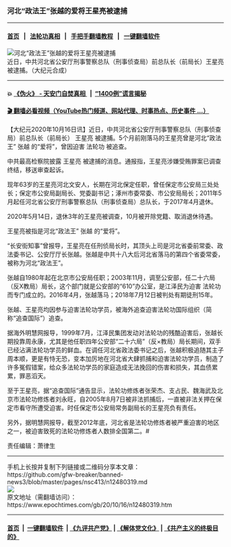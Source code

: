 ### 河北“政法王”张越的爱将王星亮被逮捕
------------------------

#### [首页](https://github.com/gfw-breaker/banned-news3/blob/master/README.md) &nbsp;&nbsp;|&nbsp;&nbsp; [法轮功真相](https://github.com/begood0513/basic/blob/master/README.md)  &nbsp;&nbsp;|&nbsp;&nbsp; [手把手翻墙教程](https://github.com/gfw-breaker/guides/wiki)  &nbsp;&nbsp;|&nbsp;&nbsp; [一键翻墙软件](https://github.com/gfw-breaker/nogfw/blob/master/README.md)  



<div><img alt="河北“政法王”张越的爱将王星亮被逮捕" class="attachment-djy_600_400 size-djy_600_400 wp-post-image" src="https://i.epochtimes.com/assets/uploads/2020/10/3314-5-600x400.jpg"/>
<div class="caption">
 近日，中共河北省公安厅刑事警察总队（刑事侦查局）前总队长（前局长）王星亮被逮捕。（大纪元合成）
</div></div><hr/>

#### 💥 [《伪火》 - 天安门自焚真相 ](http://158.247.195.190:10000/videos/blog/weihuo.html)&nbsp; |&nbsp; [“1400例”谎言揭秘  ](http://158.247.195.190:10000/videos/blog/jiexi1400.html)

#### [ 🎬  翻墙必看视频（YouTube热门频道、网站代理、时事热点、历史事件 ...）](https://github.com/gfw-breaker/links/blob/master/banned.md)

<div><p>
 【大纪元2020年10月16日讯】近日，中共河北省公安厅刑事警察总队（刑事侦查局）前总队长（前局长）
 <ok href="https://www.epochtimes.com/gb/tag/%E7%8E%8B%E6%98%9F%E4%BA%AE.html">
  王星亮
 </ok>
 被逮捕。5个月前刚落马的王星亮曾是河北“政法王”
 <ok href="https://www.epochtimes.com/gb/tag/%E5%BC%A0%E8%B6%8A.html">
  张越
 </ok>
 的“爱将”，曾因迫害
 <ok href="https://www.epochtimes.com/gb/tag/%E6%B3%95%E8%BD%AE%E5%8A%9F.html">
  法轮功
 </ok>
 被追查。
</p>
<p>
 中共最高检察院披露
 <ok href="https://www.epochtimes.com/gb/tag/%E7%8E%8B%E6%98%9F%E4%BA%AE.html">
  王星亮
 </ok>
 被逮捕的消息。通报指，王星亮涉嫌受贿罪案已调查终结，移送审查起诉。
</p>
<p>
 现年63岁的王星亮河北文安人，长期在河北保定任职，曾任保定市公安局三处处长；保定市公安局副局长、党委副书记；涿州市委常委、市公安局局长；2011年5月起任河北省公安厅刑事警察总队（刑事侦查局）总队长，于2017年4月退休。
</p>
<p>
 2020年5月14日，退休3年的王星亮被调查，10月被开除党籍、取消退休待遇。
</p>
<p>
 王星亮被指是河北“政法王”
 <ok href="https://www.epochtimes.com/gb/tag/%E5%BC%A0%E8%B6%8A.html">
  张越
 </ok>
 的“爱将”。
</p>
<p>
 “长安街知事”曾报导，王星亮在任刑侦局长时，其顶头上司是河北省委前常委、政法委书记、公安厅厅长张越。张越是中共十八大后河北省落马的第四个省委常委，被称为河北“政法王”。
</p>
<p>
 张越自1980年起在北京市公安局任职；2003年11月，调至公安部，任二十六局（反X教局）局长，这个部门就是公安部的“610”办公室，是江泽民为迫害
 <ok href="https://www.epochtimes.com/gb/tag/%E6%B3%95%E8%BD%AE%E5%8A%9F.html">
  法轮功
 </ok>
 而专门成立的。2016年4月，张越落马；2018年7月12日被判处有期徒刑15年。
</p>
<p>
 张越、王星亮均因参与迫害法轮功学员，被海外追查迫害法轮功国际组织（简称“追查国际”）追查。
</p>
<p>
 据海外明慧网报导，1999年7月，江泽民集团发动对法轮功的残酷迫害后，张越长期投靠周永康，尤其是他任职四年公安部“二十六局”（反×教局）局长期间，双手已经沾满法轮功学员的鲜血。在调任河北省政法委书记之后，张越积极追随其主子周本顺，更是有恃无恐，变本加厉地在河北省大肆抓捕和迫害法轮功学员，制造了许多冤假错案，给众多法轮功学员的家庭造成无法挽回的伤害和损失，其血债累累，罪恶滔天。
</p>
<p>
 至于王星亮，据“追查国际”通告显示，法轮功修炼者张荣杰、支占民、魏海武及北京市法轮功修炼者刘永旺，自2005年8月7日被非法抓捕后，一直被非法关押在保定市看守所遭受迫害。时任保定市公安局常务副局长的王星亮负有责任。
</p>
<p>
 另外，据明慧网报导，截至2012年底，河北省是法轮功修炼者被严重迫害的地区之一，被迫害致死的法轮功修炼者人数排全国第二。#
</p>
<p>
 责任编辑：萧律生
</p>
</div>
<hr/>
手机上长按并复制下列链接或二维码分享本文章：<br/>
https://github.com/gfw-breaker/banned-news3/blob/master/pages/nsc413/n12480319.md <br/>
<a href='https://github.com/gfw-breaker/banned-news3/blob/master/pages/nsc413/n12480319.md'><img src='https://github.com/gfw-breaker/banned-news3/blob/master/pages/nsc413/n12480319.md.png'/></a> <br/>
原文地址（需翻墙访问）：https://www.epochtimes.com/gb/20/10/16/n12480319.htm


------------------------
#### [首页](https://github.com/gfw-breaker/banned-news3/blob/master/README.md) &nbsp;|&nbsp; [一键翻墙软件](https://github.com/gfw-breaker/nogfw/blob/master/README.md) &nbsp;| [《九评共产党》](https://github.com/gfw-breaker/9ping.md/blob/master/README.md#九评之一评共产党是什么) | [《解体党文化》](https://github.com/gfw-breaker/jtdwh.md/blob/master/README.md) | [《共产主义的终极目的》](https://github.com/gfw-breaker/gczydzjmd.md/blob/master/README.md)


<img src='http://gfw-breaker.win/banned-news3/pages/nsc413/n12480319.md' width='0px' height='0px'/>